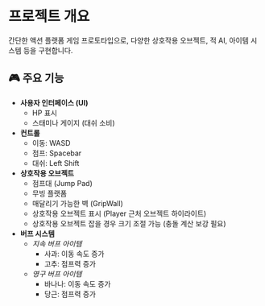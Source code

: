 <!DOCTYPE html>
<html lang="ko">
<head>
    <meta charset="UTF-8">
    <title>프로젝트 개요</title>
</head>
<body>
    <h1>프로젝트 개요</h1>
    <p>간단한 액션 플랫폼 게임 프로토타입으로, 다양한 상호작용 오브젝트, 적 AI, 아이템 시스템 등을 구현합니다.</p>
    <h2>🎮 주요 기능</h2>
    <ul>
        <li><strong>사용자 인터페이스 (UI)</strong>
            <ul>
                <li>HP 표시</li>
                <li>스태미나 게이지 (대쉬 소비)</li>
            </ul>
        </li>
        <li><strong>컨트롤</strong>
            <ul>
                <li>이동: WASD</li>
                <li>점프: Spacebar</li>
                <li>대쉬: Left Shift</li>
            </ul>
        </li>
        <li><strong>상호작용 오브젝트</strong>
            <ul>
                <li>점프대 (Jump Pad)</li>
                <li>무빙 플랫폼</li>
                <li>매달리기 가능한 벽 (GripWall)</li>
                <li>상호작용 오브젝트 표시 (Player 근처 오브젝트 하이라이트)</li>
                <li>상호작용 오브젝트 잡을 경우 크기 조절 가능 (충돌 계산 보강 필요)</li>
            </ul>
        </li>
        <li><strong>버프 시스템</strong>
            <ul>
                <li><em>지속 버프 아이템</em>
                    <ul>
                        <li>사과: 이동 속도 증가</li>
                        <li>고추: 점프력 증가</li>
                    </ul>
                </li>
                <li><em>영구 버프 아이템</em>
                    <ul>
                        <li>바나나: 이동 속도 증가</li>
                        <li>당근: 점프력 증가</li>
                    </ul>
                </li>
            </ul>
        </li>
    </ul>
</body>
</html>
